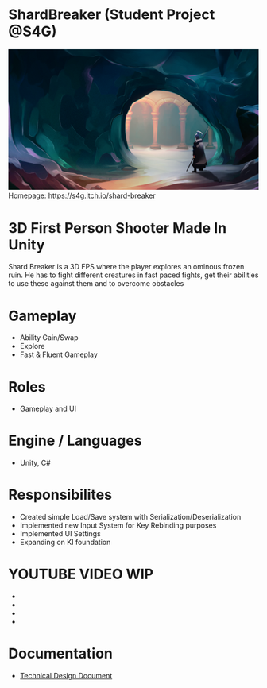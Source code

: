 # ShardBreaker (Student Project @S4G)
![](https://github.com/rubin54/ShardBreaker/blob/main/Assets/Art/Texture/User%20Interface/Menu/abcsoft.png)
Homepage: https://s4g.itch.io/shard-breaker

# 3D First Person Shooter Made In Unity
Shard Breaker is a 3D FPS where the player explores an ominous frozen ruin. He has to fight different creatures in fast paced fights, get their abilities to use these against them and to overcome obstacles

# Gameplay
- Ability Gain/Swap
- Explore
- Fast & Fluent Gameplay

# Roles
- Gameplay and UI


# Engine / Languages
- Unity, C#

# Responsibilites
- Created simple Load/Save system with Serialization/Deserialization
- Implemented new Input System for Key Rebinding purposes
- Implemented UI Settings
- Expanding on KI foundation

# YOUTUBE VIDEO WIP
-
-
-
-
# Documentation

- [Technical Design Document](https://docs.google.com/document/d/1ilK_6XjQIBvrrDATiBpspiQ9-e57QF6tCPropOifcKU/edit)

